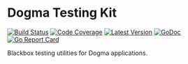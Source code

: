 # Dogma Testing Kit

[![Build Status](https://github.com/dogmatiq/testkit/workflows/CI/badge.svg)](https://github.com/dogmatiq/testkit/actions?workflow=CI)
[![Code Coverage](https://img.shields.io/codecov/c/github/dogmatiq/testkit/master.svg)](https://codecov.io/github/dogmatiq/testkit)
[![Latest Version](https://img.shields.io/github/tag/dogmatiq/testkit.svg?label=semver)](https://semver.org)
[![GoDoc](https://godoc.org/github.com/dogmatiq/testkit?status.svg)](https://godoc.org/github.com/dogmatiq/testkit)
[![Go Report Card](https://goreportcard.com/badge/github.com/dogmatiq/testkit)](https://goreportcard.com/report/github.com/dogmatiq/testkit)

Blackbox testing utilities for Dogma applications.
